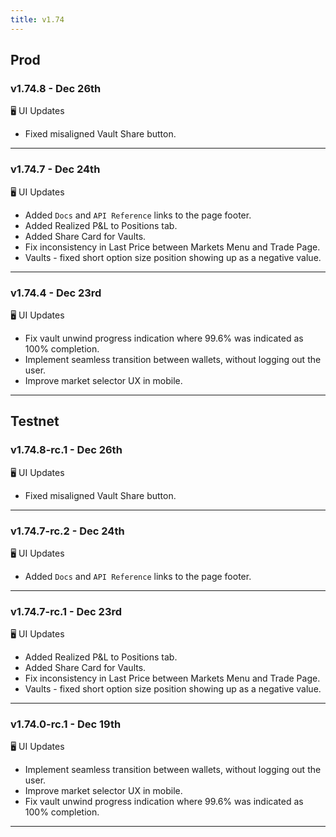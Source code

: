 ```yaml
---
title: v1.74
---
```


## Prod
### v1.74.8 - Dec 26th

🖥️  UI Updates
* Fixed misaligned Vault Share button.
---

### v1.74.7 - Dec 24th

🖥️  UI Updates
* Added `Docs` and `API Reference` links to the page footer.
* Added Realized P&L to Positions tab.
* Added Share Card for Vaults.
* Fix inconsistency in Last Price between Markets Menu and Trade Page.
* Vaults - fixed short option size position showing up as a negative value.

***


### v1.74.4 - Dec 23rd

🖥️  UI Updates
* Fix vault unwind progress indication where 99.6% was indicated as 100% completion.
* Implement seamless transition between wallets, without logging out the user.
* Improve market selector UX in mobile.

***

## Testnet
### v1.74.8-rc.1 - Dec 26th

🖥️  UI Updates
* Fixed misaligned Vault Share button.
---


### v1.74.7-rc.2 - Dec 24th

🖥️  UI Updates
* Added `Docs` and `API Reference` links to the page footer.
---


### v1.74.7-rc.1 - Dec 23rd

🖥️  UI Updates
* Added Realized P&L to Positions tab.
* Added Share Card for Vaults.
* Fix inconsistency in Last Price between Markets Menu and Trade Page.
* Vaults - fixed short option size position showing up as a negative value.
---


### v1.74.0-rc.1 - Dec 19th

🖥️  UI Updates
* Implement seamless transition between wallets, without logging out the user.
* Improve market selector UX in mobile.
* Fix vault unwind progress indication where 99.6% was indicated as 100% completion.
---
